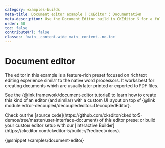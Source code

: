```yaml
---
category: examples-builds
meta-title: Document editor example | CKEditor 5 Documentation
meta-description: Use the Document Editor build in CKEditor 5 for a full-page, Word-like editing experience with advanced formatting and layout features.
order: 50
toc: false
contributeUrl: false
classes: 'main__content-wide main__content--no-toc'
---
```


# Document editor

The editor in this example is a feature–rich preset focused on rich text editing experience similar to the native word processors. It works best for creating documents which are usually later printed or exported to PDF files.

See the {@link framework/document-editor tutorial} to learn how to create this kind of an editor (and similar) with a custom UI layout on top of {@link module:editor-decoupled/decouplededitor~DecoupledEditor}.

<info-box hint>
	Check out the [source code](https://github.com/ckeditor/ckeditor5-demos/tree/master/user-interface-document) of this editor preset or build your custom editor setup with our [interactive Builder](https://ckeditor.com/ckeditor-5/builder/?redirect=docs).
</info-box>

{@snippet examples/document-editor}
